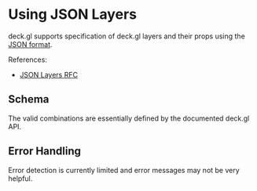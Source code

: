 # Using JSON Layers

deck.gl supports specification of deck.gl layers and their props using the [JSON format](https://www.json.org/).

References:

* [JSON Layers RFC](https://github.com/uber/deck.gl/blob/6.2-release/dev-docs/RFCs/v6.1/json-layers-rfc.md)


## Schema

The valid combinations are essentially defined by the documented deck.gl API.


## Error Handling

Error detection is currently limited and error messages may not be very helpful.
